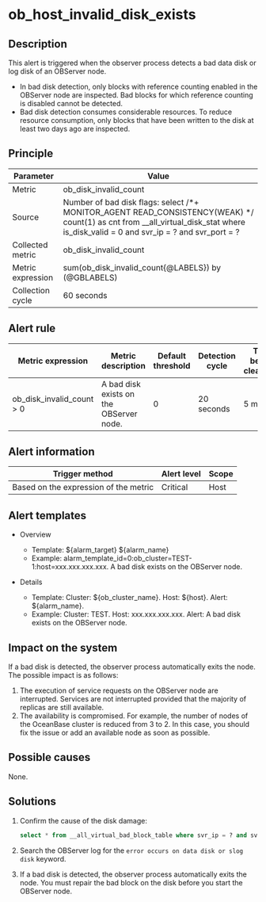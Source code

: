 # ob_host_invalid_disk_exists

## Description

This alert is triggered when the observer process detects a bad data disk or log disk of an OBServer node. 

* In bad disk detection, only blocks with reference counting enabled in the OBServer node are inspected. Bad blocks for which reference counting is disabled cannot be detected. 
* Bad disk detection consumes considerable resources. To reduce resource consumption, only blocks that have been written to the disk at least two days ago are inspected. 

## Principle

| Parameter | Value |
| --- | --- |
| Metric | ob_disk_invalid_count |
| Source | Number of bad disk flags: select /*+ MONITOR_AGENT READ_CONSISTENCY(WEAK) */ count(1) as cnt from __all_virtual_disk_stat where is_disk_valid = 0 and svr_ip = ? and svr_port = ? |
| Collected metric | ob_disk_invalid_count |
| Metric expression | sum(ob_disk_invalid_count{@LABELS}) by (@GBLABELS) |
| Collection cycle | 60 seconds |

## Alert rule

| Metric expression | Metric description | Default threshold | Detection cycle | Time before clearance |
| --- | --- | --- | --- | --- |
| ob_disk_invalid_count > 0 | A bad disk exists on the OBServer node. | 0 | 20 seconds | 5 minutes |

## Alert information

| Trigger method | Alert level | Scope |
| --- | --- | --- |
| Based on the expression of the metric | Critical | Host |

## Alert templates

* Overview

   * Template: \${alarm_target} \${alarm_name}
   * Example: alarm_template_id=0:ob_cluster=TEST-1:host=xxx.xxx.xxx.xxx. A bad disk exists on the OBServer node.

* Details

   * Template: Cluster: \${ob_cluster_name}. Host: \${host}. Alert: \${alarm_name}. 
   * Example: Cluster: TEST. Host: xxx.xxx.xxx.xxx. Alert: A bad disk exists on the OBServer node. 

## Impact on the system

If a bad disk is detected, the observer process automatically exits the node. The possible impact is as follows:

1. The execution of service requests on the OBServer node are interrupted. Services are not interrupted provided that the majority of replicas are still available. 
2. The availability is compromised. For example, the number of nodes of the OceanBase cluster is reduced from 3 to 2. In this case, you should fix the issue or add an available node as soon as possible. 

## Possible causes

None. 

## Solutions

1. Confirm the cause of the disk damage:

   ```sql
   select * from __all_virtual_bad_block_table where svr_ip = ? and svr_port = ?
   ```

2. Search the OBServer log for the `error occurs on data disk or slog disk` keyword. 
3. If a bad disk is detected, the observer process automatically exits the node. You must repair the bad block on the disk before you start the OBServer node. 
